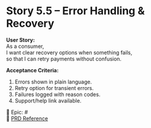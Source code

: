 # Story 5.5 – Error Handling & Recovery

**User Story:**  
As a consumer,  
I want clear recovery options when something fails,  
so that I can retry payments without confusion.

**Acceptance Criteria:**
1. Errors shown in plain language.  
2. Retry option for transient errors.  
3. Failures logged with reason codes.  
4. Support/help link available.  

🔗 Epic: #<Epic-5-Issue-Number>  
📄 [PRD Reference](../prd.md#epic-5-user-experience-enhancements--receipts)
